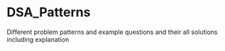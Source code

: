 # DSA_Patterns
Different problem patterns and example questions and their all solutions including explanation 
